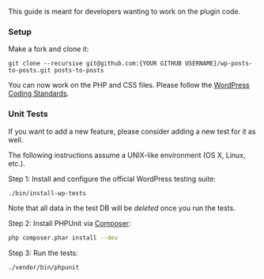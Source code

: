 This guide is meant for developers wanting to work on the plugin code.

### Setup

Make a fork and clone it:

```
git clone --recursive git@github.com:{YOUR GITHUB USERNAME}/wp-posts-to-posts.git posts-to-posts
```

You can now work on the PHP and CSS files. Please follow the [WordPress Coding Standards](http://make.wordpress.org/core/handbook/coding-standards/).

### Unit Tests

If you want to add a new feature, please consider adding a new test for it as well.

The following instructions assume a UNIX-like environment (OS X, Linux, etc.).

Step 1: Install and configure the official WordPress testing suite:

```bash
./bin/install-wp-tests
```

Note that all data in the test DB will be _deleted_ once you run the tests.

Step 2: Install PHPUnit via [Composer](https://getcomposer.org):

```bash
php composer.phar install --dev
```

Step 3: Run the tests:

```bash
./vendor/bin/phpunit
```
